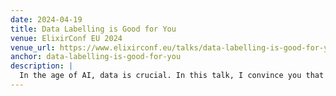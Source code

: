 ```yaml
---
date: 2024-04-19
title: Data Labelling is Good for You
venue: ElixirConf EU 2024
venue_url: https://www.elixirconf.eu/talks/data-labelling-is-good-for-you/
anchor: data-labelling-is-good-for-you
description: |
  In the age of AI, data is crucial. In this talk, I convince you that creating your own data labeling pipeline is a critical part of using AI in your business and that Elixir is a great tool for it. While it’s unlikely you will produce a dataset of the size used by tech giants, small data specific to your use-case is extremely valuable and that the process of labeling is valuable in itself. I walk through how we did this internally, what challenges we faced, how we solved them and what we learned in the process.
---
```

